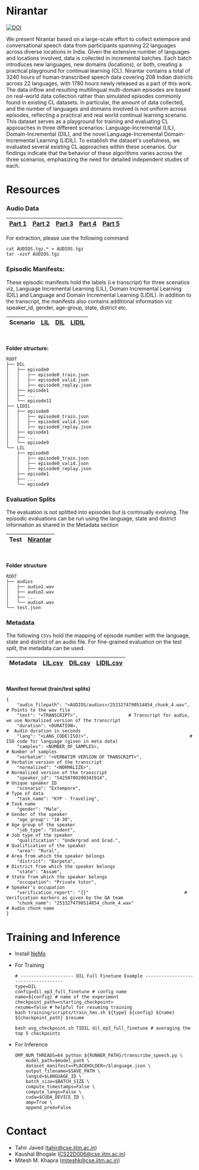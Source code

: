 # Nirantar
[![DOI](https://zenodo.org/badge/814176613.svg)](https://zenodo.org/doi/10.5281/zenodo.11635731)

We present Nirantar based on a large-scale effort to collect extempore and conversational speech data from participants spanning 22 languages across diverse locations in India. Given the extensive number of languages and locations involved, data is collected in incremental batches. Each batch introduces new languages, new domains (locations), or both, creating a practical playground for continual learning (CL). Nirantar contains a total of 3240 hours of human-transcribed speech data covering 208 Indian districts across 22 languages, with 1780 hours newly released as a part of this work. The data inflow and resulting multilingual multi-domain episodes are based on real-world data collection rather than simulated episodes commonly found in existing CL datasets. In particular, the amount of data collected, and the number of languages and domains involved is not uniform across episodes, reflecting a practical and real world continual learning scenario. This dataset serves as a playground for training and evaluating CL approaches in three different scenarios: Language-Incremental (LIL), Domain-Incremental (DIL), and the novel Language-Incremental Domain-Incremental Learning (LIDIL). To establish the dataset's usefulness, we evaluated several existing CL approaches within these scenarios. Our findings indicate that the behavior of these algorithms varies across the three scenarios, emphasizing the need for detailed independent studies of each.

# Resources

### Audio Data


|[Part 1](https://indic-asr-public.objectstore.e2enetworks.net/nirantar/AUDIOS.tgz.aa) | [Part 2](https://indic-asr-public.objectstore.e2enetworks.net/nirantar/AUDIOS.tgz.ab) | [Part 3](https://indic-asr-public.objectstore.e2enetworks.net/nirantar/AUDIOS.tgz.ac) | [Part 4](https://indic-asr-public.objectstore.e2enetworks.net/nirantar/AUDIOS.tgz.ad) | [Part 5](https://indic-asr-public.objectstore.e2enetworks.net/nirantar/AUDIOS.tgz.ae) |
|-|-|-|-|-|

For extraction, please use the following command
    
    cat AUDIOS.tgz.* > AUDIOS.tgz
    tar -xzvf AUDIOS.tgz

### Episodic Manifests: 
These episodic manifests hold the labels (i.e transcript) for three scenatios viz, Language Incremental Learning (LIL), Domain Incremental Learning (DIL) and Language and Domain Incremental Learning (LIDIL). In addition to the transcript, the manifests also contains additional information viz speaker_id, gender, age-group, state, district etc.

| **Scenario** | [LIL](https://indic-asr-public.objectstore.e2enetworks.net/nirantar/LIL.tgz) | [DIL](https://indic-asr-public.objectstore.e2enetworks.net/nirantar/DIL.tgz) | [LIDIL](https://indic-asr-public.objectstore.e2enetworks.net/nirantar/LIDIL.tgz) |
|-|-|-|-|

<br>

**Folder structure:**

    ROOT
    ├── DIL
    │   ├── episode0
    │   │   ├── episode0_train.json
    │   │   ├── episode0_valid.json
    │   │   ├── episode0_replay.json
    │   ├── episode1
    │   ├── ...
    │   └── episode11
    ├── LIDIL
    │   ├── episode0
    │   │   ├── episode0_train.json
    │   │   ├── episode0_valid.json
    │   │   ├── episode0_replay.json
    │   ├── episode1
    │   ├── ...
    │   └── episode9
    └── LIL
        ├── episode0
        │   ├── episode0_train.json
        │   ├── episode0_valid.json
        │   ├── episode0_replay.json
        ├── episode1
        ├── ...
        └── episode9



### Evaluation Splits
The evaluation is not splitted into episodes but is continually evolving. The episodic evaluations can be run using the language, state and district information as shared in the Metadata section

|Test| [Nirantar](https://indic-asr-public.objectstore.e2enetworks.net/nirantar/nirantar_test.tgz) |
|-|-|

<br>

**Folder structure**
        
    ROOT
    ├── audios
    │   ├── audio1.wav
    │   ├── audio2.wav
    │   ├── ...
    │   └── audioX.wav
    └── test.json

### Metadata
The following `CSVs` hold the mapping of episode number with the language, state and district of an audio file. For fine-grained evaluation on the test split, the metadata can be used.

| Metadata | [LIL.csv](https://indic-asr-public.objectstore.e2enetworks.net/nirantar/LIL.csv) | [DIL.csv](https://indic-asr-public.objectstore.e2enetworks.net/nirantar/DIL.csv) | [LIDIL.csv](https://indic-asr-public.objectstore.e2enetworks.net/nirantar/LIDIL.csv) |
|-|-|-|-|
 
<br>

**Manifest format (train/test splits)**

    {
        "audio_filepath": "<AUDIOS/audios>/2533274790514854_chunk_4.wav",                    # Points to the wav file
        "text": "<TRANSCRIPT>",                   # Transcript for audio, we use Normalized version of the transcript
        "duration": <DURATION>,                                                          #  Audio duration in seconds
        "lang": "<LANG_CODE(ISO)>",                                      # ISO code for language (given in meta data)
        "samples": <NUMBER_OF_SAMPLES>,                                                           # Number of samples
        "verbatim": "<VERBATIM VERSION OF TRANSCRIPT>",                          # Verbatim version of the transcript
        "normalized": "<NORMALIZE>",                                           # Normalized version of the transcript
        "speaker_id": "S4258780200341914",                                                        # Unique speaker ID
        "scenario": "Extempore",                                                                       # Type of data
        "task_name": "KYP - Traveling",                                                                   # Task name
        "gender": "Male",                                                                     # Gender of the speaker
        "age_group": "18-30",                                                              # Age group of the speaker
        "job_type": "Student",                                                              # Job type of the speaker
        "qualification": "Undergrad and Grad.",                                        # Qualification of the speaker
        "area": "Rural",                                                        # Area from which the speaker belongs
        "district": "Barpeta",                                              # District from which the speaker belongs
        "state": "Assam",                                                      # State from which the speaker belongs
        "occupation": "Private tutor",                                                         # Speaker's occupation
        "verification_report": "{}"                                    # Verification markers as given by the QA team
        "chunk_name": "2533274790514854_chunk_4.wav"                                              # Audio chunk name
    }



# Training and Inference

- Install [NeMo](https://github.com/AI4Bharat/NeMo.git) 
- For Training

    ```
    # -------------------- DIL Full Finetune Example ------------------------------------
    type=DIL
    config=dil_ep3_full_finetune # config name
    name=${config} # name of the experiment
    checkpoint_path=<starting_checkpoint>
    resume=false # helpful for resuming training
    bash training/scripts/train_hms.sh ${type} ${config} ${name} ${checkpoint_path} $resume

    bash avg_checkpoint.sh TIDIL dil_ep3_full_finetune # averaging the top 5 checkpoints
    ```

- For Inference

    ```
    OMP_NUM_THREADS=64 python ${RUNNER_PATH}/transcribe_speech.py \
        model_path=$model_path \
        dataset_manifest=<PLACEHOLDER>/$language.json \
        output_filename=$SAVE_PATH \
        langid=$LANGUAGE_ID \
        batch_size=$BATCH_SIZE \
        compute_timestamps=False \
        compute_langs=False \
        cuda=$CUDA_DEVICE_ID \
        amp=True \
        append_pred=False 
    ```

# Contact
- Tahir Javed (tahir@cse.iitm.ac.in)
- Kaushal Bhogale (CS22D006@cse.iitm.ac.in)
- Mitesh M. Khapra (miteshk@cse.iitm.ac.in)
    




